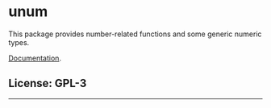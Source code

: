 # unum

This package provides number-related functions and some generic numeric types.

[Documentation](https://pkg.go.dev/github.com/mark-summerfield/unum).

## License: GPL-3


---
